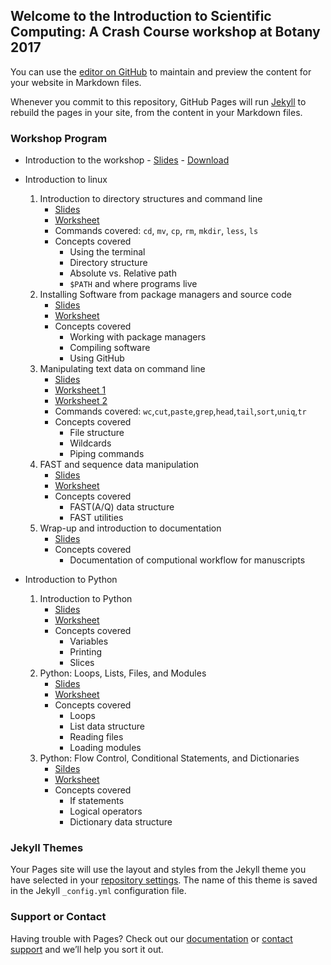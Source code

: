 ## Welcome to the Introduction to Scientific Computing: A Crash Course workshop at Botany 2017

You can use the [editor on GitHub](https://github.com/tlawrence3/Introduction-to-Scientific-Computing/edit/master/README.md) to maintain and preview the content for your website in Markdown files.

Whenever you commit to this repository, GitHub Pages will run [Jekyll](https://jekyllrb.com/) to rebuild the pages in your site, from the content in your Markdown files.

### Workshop Program

- Introduction to the workshop
        - [Slides](INTRODUCTION.pdf)
        - [Download](https://github.com/tlawrence3/Introduction-to-Scientific-Computing/archive/master.zip)
- Introduction to linux
    1. Introduction to directory structures and command line
        - [Slides](Part1.1.Intro_to_File_Structures.pdf)
        - [Worksheet](Worksheet1.1.pdf)
        - Commands covered: `cd`, `mv`, `cp`, `rm`, `mkdir`, `less`, `ls`
        - Concepts covered
            - Using the terminal
            - Directory structure
            - Absolute vs. Relative path
            - `$PATH` and where programs live
    2. Installing Software from package managers and source code
        - [Slides](Part1.2.Installing_Software_and_Package_Managers.pdf)
        - [Worksheet](Worksheet1.2.pdf)
        - Concepts covered
            - Working with package managers
            - Compiling software
            - Using GitHub
    3. Manipulating text data on command line
        - [Slides](Part1.3.pdf)
        - [Worksheet 1](Worksheet1.3.1.pdf)
        - [Worksheet 2](Worksheet1.3.2.pdf)
        - Commands covered: `wc`,`cut`,`paste`,`grep`,`head`,`tail`,`sort`,`uniq`,`tr`
        - Concepts covered
            - File structure
            - Wildcards
            - Piping commands
    4. FAST and sequence data manipulation
        - [Slides](Part1.4.FAST.pdf)
        - [Worksheet](Worksheet1.4.pdf)
        - Concepts covered
            - FAST(A/Q) data structure
            - FAST utilities
    5. Wrap-up and introduction to documentation
        - [Slides]()
        - Concepts covered
            - Documentation of computional workflow for manuscripts

- Introduction to Python
    1. Introduction to Python
        - [Slides](Part2.1_Introduction_Python.pdf)
        - [Worksheet]()
        - Concepts covered
            - Variables
            - Printing
            - Slices
    2. Python: Loops, Lists, Files, and Modules
        - [Slides]()
        - [Worksheet]()
        - Concepts covered
            - Loops
            - List data structure
            - Reading files
            - Loading modules
     3. Python: Flow Control, Conditional Statements, and Dictionaries
         - [Sildes]()
         - [Worksheet]()
         - Concepts covered
             - If statements
             - Logical operators
             - Dictionary data structure

### Jekyll Themes

Your Pages site will use the layout and styles from the Jekyll theme you have selected in your [repository settings](https://github.com/tlawrence3/Introduction-to-Scientific-Computing/settings). The name of this theme is saved in the Jekyll `_config.yml` configuration file.

### Support or Contact

Having trouble with Pages? Check out our [documentation](https://help.github.com/categories/github-pages-basics/) or [contact support](https://github.com/contact) and we’ll help you sort it out.
